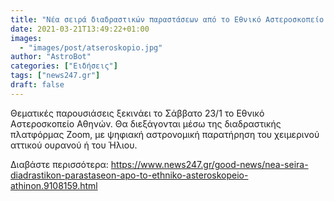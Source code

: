 ```yaml
---
title: "Νέα σειρά διαδραστικών παραστάσεων από το Εθνικό Αστεροσκοπείο Αθηνών"
date: 2021-03-21T13:49:22+01:00
images:
  - "images/post/atseroskopio.jpg"
author: "AstroBot"
categories: ["Ειδήσεις"]
tags: ["news247.gr"]
draft: false
---
```


Θεματικές παρουσιάσεις ξεκινάει το Σάββατο 23/1 το Εθνικό Αστεροσκοπείο Αθηνών. Θα διεξάγονται μέσω της διαδραστικής πλατφόρμας Zoom, με ψηφιακή αστρονομική παρατήρηση του χειμερινού αττικού ουρανού ή του Ήλιου.

Διαβάστε περισσότερα: https://www.news247.gr/good-news/nea-seira-diadrastikon-parastaseon-apo-to-ethniko-asteroskopeio-athinon.9108159.html
